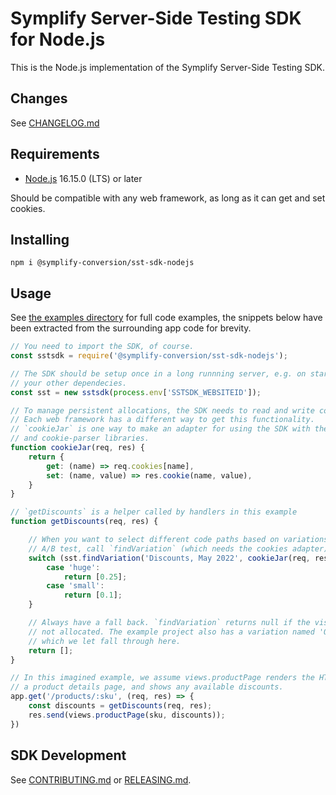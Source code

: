 # Symplify Server-Side Testing SDK for Node.js

This is the Node.js implementation of the Symplify Server-Side Testing SDK.

## Changes

See [CHANGELOG.md](./CHANGELOG.md)

## Requirements

* [Node.js](https://nodejs.org/en/) 16.15.0 (LTS) or later

Should be compatible with any web framework, as long as it can get and set
cookies.

## Installing

```shell
npm i @symplify-conversion/sst-sdk-nodejs
```

## Usage

See [the examples directory](./examples/) for full code examples, the snippets
below have been extracted from the surrounding app code for brevity.

```js
// You need to import the SDK, of course.
const sstsdk = require('@symplify-conversion/sst-sdk-nodejs');

// The SDK should be setup once in a long runnning server, e.g. on startup with
// your other dependecies.
const sst = new sstsdk(process.env['SSTSDK_WEBSITEID']);

// To manage persistent allocations, the SDK needs to read and write cookies.
// Each web framework has a different way to get this functionality.
// `cookieJar` is one way to make an adapter for using the SDK with the express
// and cookie-parser libraries.
function cookieJar(req, res) {
    return {
        get: (name) => req.cookies[name],
        set: (name, value) => res.cookie(name, value),
    }
}

// `getDiscounts` is a helper called by handlers in this example
function getDiscounts(req, res) {

    // When you want to select different code paths based on variations in an
    // A/B test, call `findVariation` (which needs the cookies adapter).
    switch (sst.findVariation('Discounts, May 2022', cookieJar(req, res))) {
        case 'huge':
            return [0.25];
        case 'small':
            return [0.1];
    }

    // Always have a fall back. `findVariation` returns null if the visitor was
    // not allocated. The example project also has a variation named 'Original'
    // which we let fall through here.
    return [];
}

// In this imagined example, we assume views.productPage renders the HTML for
// a product details page, and shows any available discounts.
app.get('/products/:sku', (req, res) => {
    const discounts = getDiscounts(req, res);
    res.send(views.productPage(sku, discounts));
})
```

## SDK Development

See [CONTRIBUTING.md](./CONTRIBUTING.md) or [RELEASING.md](./RELEASING.md).
